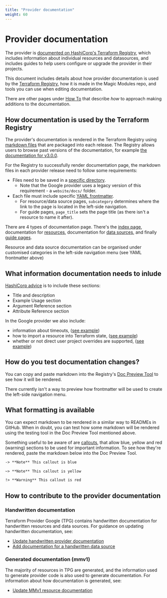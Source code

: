 ```yaml
---
title: "Provider documentation"
weight: 60
---
```


# Provider documentation

The provider is [documented on HashiCorp's Terraform Registry](https://registry.terraform.io/providers/hashicorp/google/latest/docs), which includes information about individual resources and datasources, and includes guides to help users configure or upgrade the provider in their projects.

This document includes details about how provider documentation is used by the [Terraform Registry](https://registry.terraform.io/providers), how it is made in the Magic Modules repo, and tools you can use when editing documentation.

There are other pages under [How To](/magic-modules/docs/how-to) that describe _how_ to approach making additions to the documentation.

## How documentation is used by the Terraform Registry

The provider's documentation is rendered in the Terraform Registry using [markdown files](https://github.com/hashicorp/terraform-provider-google/tree/main/website/docs) that are packaged into each release. The Registry allows users to browse past versions of the documentation, for example [the documentation for v3.0.0](https://registry.terraform.io/providers/hashicorp/google/3.0.0/docs/guides/getting_started).

For the Registry to successfully render documentation page, the markdown files in each provider release need to follow some requirements:
- Files need to be saved in a [specific directory](https://developer.hashicorp.com/terraform/registry/providers/docs#directory-structure).
    - Note that the Google provider uses a legacy version of this requirement - a `website/docs/` folder.
- Each file must include specific [YAML frontmatter](https://developer.hashicorp.com/terraform/registry/providers/docs#yaml-frontmatter).
    - For resource/data source pages, `subcategory` determines where the link to the page is located in the left-side navigation.
    - For guide pages, `page_title` sets the page title (as there isn't a resource to name it after).

There are 4 types of documentation page. There's the [index page](https://github.com/hashicorp/terraform-provider-google/blob/main/website/docs/index.html.markdown), documentation for [resources](https://github.com/hashicorp/terraform-provider-google/tree/main/website/docs/r), documentation for [data sources](https://github.com/hashicorp/terraform-provider-google/tree/main/website/docs/d), and finally [guide pages](https://github.com/hashicorp/terraform-provider-google/tree/main/website/docs/guides).

Resource and data source documentation can be organised under customised categories in the left-side navigation menu (see YAML frontmatter above)

## What information documentation needs to inlude

[HashiCorp advice](https://developer.hashicorp.com/terraform/registry/providers/docs#headers) is to include these sections:

- Title and description
- Example Usage section
- Argument Reference section
- Attribute Reference section

In the Google provider we also include:
- information about timeouts, ([see example](https://registry.terraform.io/providers/hashicorp/google/latest/docs/resources/compute_address#timeouts))
- how to import a resource into Terraform state, ([see example](https://registry.terraform.io/providers/hashicorp/google/latest/docs/resources/compute_address#import))
- whether or not direct user project overrides are supported, ([see example](https://registry.terraform.io/providers/hashicorp/google/latest/docs/resources/compute_address#user-project-overrides))

## How do you test documentation changes?

You can copy and paste markdown into the Registry's [Doc Preview Tool](https://registry.terraform.io/tools/doc-preview) to see how it will be rendered.

There currently isn't a way to preview how frontmatter will be used to create the left-side navigation menu.


## What formatting is available

You can expect markdown to be rendered in a similar way to READMEs in GitHub. When in doubt, you can test how some markdown will be rendered using the testing tool in the Doc Preview Tool mentioned above.

Something useful to be aware of are [callouts](https://developer.hashicorp.com/terraform/registry/providers/docs#callouts), that allow blue, yellow and red (warning) sections to be used for important information. To see how they're rendered, paste the markdown below into the Doc Preview Tool.

```markdown
-> **Note** This callout is blue

~> **Note** This callout is yellow

!> **Warning** This callout is red
```

## How to contribute to the provider documentation

### Handwritten documentation

Terraform Provider Google (TPG) contains handwritten documentation for handwritten resources and data sources. For guidance on updating handwritten documentation, see:
- [Update handwritten provider documentation](/magic-modules/docs/how-to/update-handwritten-documentation) 
- [Add documentation for a handwritten data source](/magic-modules/docs/how-to/add-handwritten-datasource-documentation)

### Generated documentation (mmv1)

The majority of resources in TPG are generated, and the information used to generate provider code is also used to generate documentation. For information about how documentation is generated, see:
- [Update MMv1 resource documentation](/magic-modules/docs/how-to/update-mmv1-resource-documentation)